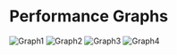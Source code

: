# Performance Graphs

![Graph1](https://github.com/nahzor/queueing-systems/graphs/graph1.png)
![Graph2](https://github.com/nahzor/queueing-systems/graphs/graph2.png)
![Graph3](https://github.com/nahzor/queueing-systems/graphs/graph3.png)
![Graph4](https://github.com/nahzor/queueing-systems/graphs/graph4.png)



